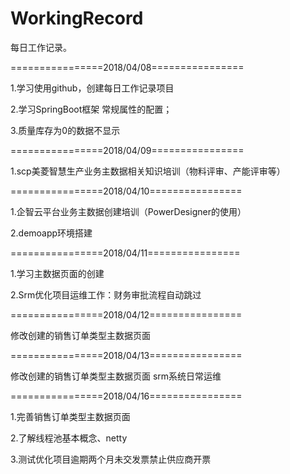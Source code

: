 # WorkingRecord
每日工作记录。

================2018/04/08================

1.学习使用github，创建每日工作记录项目

2.学习SpringBoot框架
	常规属性的配置；

3.质量库存为0的数据不显示

================2018/04/09================

1.scp美菱智慧生产业务主数据相关知识培训（物料评审、产能评审等）

================2018/04/10================

1.企智云平台业务主数据创建培训（PowerDesigner的使用）

2.demoapp环境搭建

================2018/04/11================

1.学习主数据页面的创建

2.Srm优化项目运维工作：财务审批流程自动跳过

================2018/04/12================

修改创建的销售订单类型主数据页面

================2018/04/13================

修改创建的销售订单类型主数据页面
srm系统日常运维

================2018/04/16================

1.完善销售订单类型主数据页面

2.了解线程池基本概念、netty

3.测试优化项目逾期两个月未交发票禁止供应商开票

